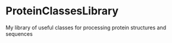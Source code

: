 # ProteinClassesLibrary
My library of useful classes for processing protein structures and sequences
